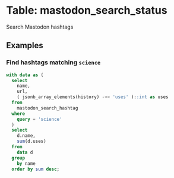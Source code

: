 # Table: mastodon_search_status

Search Mastodon hashtags

## Examples

### Find hashtags matching `science`

```sql
with data as (
  select 
    name,
    url,
    ( jsonb_array_elements(history) ->> 'uses' )::int as uses 
  from 
    mastodon_search_hashtag 
  where 
    query = 'science'
  )
  select 
    d.name,
    sum(d.uses) 
  from 
    data d
  group 
    by name 
  order by sum desc;
```
